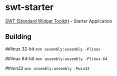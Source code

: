 swt-starter
===========

[SWT (Standard Widget Toolkit)](http://www.eclipse.org/swt/) - Starter Application

Building
--------

##linux 32-bit
`mvn assembly:assembly -Plinux`

##linux 64-bit
`mvn assembly:assembly -Plinux-64`

##win32
`mvn assembly:assembly -Pwin32`
